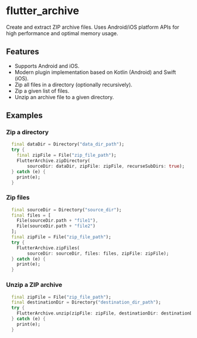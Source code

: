 # flutter_archive

Create and extract ZIP archive files. Uses Android/iOS platform APIs for high performance and optimal memory usage.

## Features

- Supports Android and iOS.
- Modern plugin implementation based on Kotlin (Android) and Swift (iOS).
- Zip all files in a directory (optionally recursively).
- Zip a given list of files.
- Unzip an archive file to a given directory.

## Examples

### Zip a directory

```dart
  final dataDir = Directory("data_dir_path");
  try {
    final zipFile = File("zip_file_path");
    FlutterArchive.zipDirectory(
        sourceDir: dataDir, zipFile: zipFile, recurseSubDirs: true);
  } catch (e) {
    print(e);
  }
```

### Zip files

```dart
  final sourceDir = Directory("source_dir");
  final files = [
    File(sourceDir.path + "file1"),
    File(sourceDir.path + "file2")
  ];
  final zipFile = File("zip_file_path");
  try {
    FlutterArchive.zipFiles(
        sourceDir: sourceDir, files: files, zipFile: zipFile);
  } catch (e) {
    print(e);
  }
```

### Unzip a ZIP archive

```dart
  final zipFile = File("zip_file_path");
  final destinationDir = Directory("destination_dir_path");
  try {
    FlutterArchive.unzip(zipFile: zipFile, destinationDir: destinationDir);
  } catch (e) {
    print(e);
  }
```
